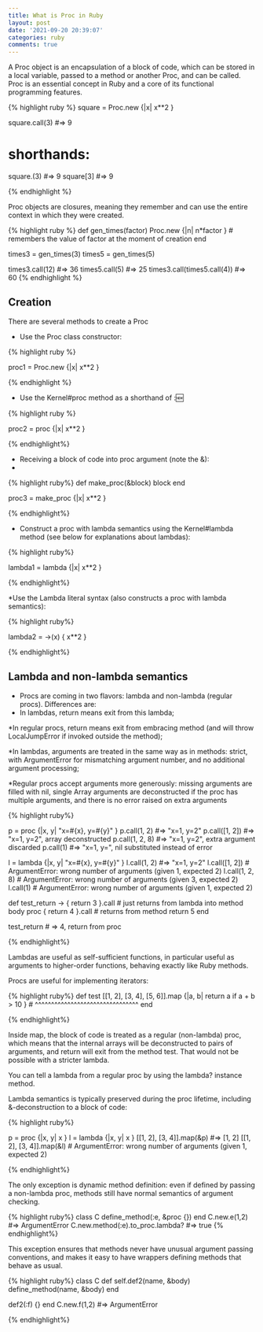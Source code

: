 ```yaml
---
title: What is Proc in Ruby
layout: post
date: '2021-09-20 20:39:07'
categories: ruby
comments: true
---
```


A Proc object is an encapsulation of a block of code, which can be stored in a local variable, passed to a method or another Proc, and can be called. Proc is an essential concept in Ruby and a core of its functional programming features.

{% highlight ruby %}
square = Proc.new {|x| x**2 }

square.call(3)  #=> 9
# shorthands:
square.(3)      #=> 9
square[3]       #=> 9

{% endhighlight %}

Proc objects are closures, meaning they remember and can use the entire context in which they were created.


{% highlight ruby %}
def gen_times(factor)
  Proc.new {|n| n*factor } # remembers the value of factor at the moment of creation
end

times3 = gen_times(3)
times5 = gen_times(5)

times3.call(12)               #=> 36
times5.call(5)                #=> 25
times3.call(times5.call(4))   #=> 60
{% endhighlight %}

## Creation
There are several methods to create a Proc

*  Use the Proc class constructor:

{% highlight ruby %}

proc1 = Proc.new {|x| x**2 }

{% endhighlight %}

* Use the Kernel#proc method as a shorthand of ::new:

{% highlight ruby %}

proc2 = proc {|x| x**2 }

{% endhighlight%}

* Receiving a block of code into proc argument (note the &):
* 
{% highlight ruby%}
def make_proc(&block)
  block
end

proc3 = make_proc {|x| x**2 }

{% endhighlight%}

* Construct a proc with lambda semantics using the Kernel#lambda method (see below for explanations about lambdas):

{% highlight ruby%}

lambda1 = lambda {|x| x**2 }

{% endhighlight%}

*Use the Lambda literal syntax (also constructs a proc with lambda semantics):

{% highlight ruby%}

lambda2 = ->(x) { x**2 }

{% endhighlight%}

## Lambda and non-lambda semantics
* Procs are coming in two flavors: lambda and non-lambda (regular procs). Differences are:
* In lambdas, return means exit from this lambda;

*In regular procs, return means exit from embracing method (and will throw LocalJumpError if invoked outside the method);

*In lambdas, arguments are treated in the same way as in methods: strict, with ArgumentError for mismatching argument number, and no additional argument processing;

*Regular procs accept arguments more generously: missing arguments are filled with nil, single Array arguments are deconstructed if the proc has multiple arguments, and there is no error raised on extra arguments

{% highlight ruby%}

p = proc {|x, y| "x=#{x}, y=#{y}" }
p.call(1, 2)      #=> "x=1, y=2"
p.call([1, 2])    #=> "x=1, y=2", array deconstructed
p.call(1, 2, 8)   #=> "x=1, y=2", extra argument discarded
p.call(1)         #=> "x=1, y=", nil substituted instead of error

l = lambda {|x, y| "x=#{x}, y=#{y}" }
l.call(1, 2)      #=> "x=1, y=2"
l.call([1, 2])    # ArgumentError: wrong number of arguments (given 1, expected 2)
l.call(1, 2, 8)   # ArgumentError: wrong number of arguments (given 3, expected 2)
l.call(1)         # ArgumentError: wrong number of arguments (given 1, expected 2)

def test_return
  -> { return 3 }.call      # just returns from lambda into method body
  proc { return 4 }.call    # returns from method
  return 5
end

test_return # => 4, return from proc

{% endhighlight%}

Lambdas are useful as self-sufficient functions, in particular useful as arguments to higher-order functions, behaving exactly like Ruby methods.

Procs are useful for implementing iterators:

{% highlight ruby%}
def test
  [[1, 2], [3, 4], [5, 6]].map {|a, b| return a if a + b > 10 }
                            #  ^^^^^^^^^^^^^^^^^^^^^^^^^^^^^^^^
end

{% endhighlight%}

Inside map, the block of code is treated as a regular (non-lambda) proc, which means that the internal arrays will be deconstructed to pairs of arguments, and return will exit from the method test. That would not be possible with a stricter lambda.

You can tell a lambda from a regular proc by using the lambda? instance method.

Lambda semantics is typically preserved during the proc lifetime, including &-deconstruction to a block of code:

{% highlight ruby%}

p = proc {|x, y| x }
l = lambda {|x, y| x }
[[1, 2], [3, 4]].map(&p) #=> [1, 2]
[[1, 2], [3, 4]].map(&l) # ArgumentError: wrong number of arguments (given 1, expected 2)

{% endhighlight%}

The only exception is dynamic method definition: even if defined by passing a non-lambda proc, methods still have normal semantics of argument checking.

{% highlight ruby%}
class C
  define_method(:e, &proc {})
end
C.new.e(1,2)       #=> ArgumentError
C.new.method(:e).to_proc.lambda?   #=> true
{% endhighlight%}

This exception ensures that methods never have unusual argument passing conventions, and makes it easy to have wrappers defining methods that behave as usual.

{% highlight ruby%}
class C
  def self.def2(name, &body)
    define_method(name, &body)
  end

  def2(:f) {}
end
C.new.f(1,2)       #=> ArgumentError

{% endhighlight%}